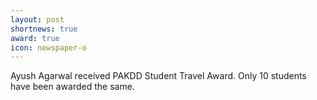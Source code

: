 ```yaml
---
layout: post
shortnews: true
award: true
icon: newspaper-o
---
```


Ayush Agarwal received PAKDD Student Travel Award. Only 10 students have been awarded the same.